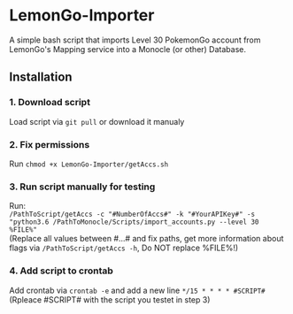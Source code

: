 # LemonGo-Importer
A simple bash script that imports Level 30 PokemonGo account from LemonGo's Mapping service into a Monocle (or other) Database.

## Installation

### 1. Download script
Load script via `git pull` or download it manualy

### 2. Fix permissions
Run `chmod +x LemonGo-Importer/getAccs.sh`

### 3. Run script manually for testing 
Run: <br>
`/PathToScript/getAccs -c "#NumberOfAccs#" -k "#YourAPIKey#" -s "python3.6 /PathToMonocle/Scripts/import_accounts.py --level 30 %FILE%"`<br>
(Replace all values between #...# and fix paths, get more information about flags via `/PathToScript/getAccs -h`, Do NOT replace %FILE%!)

### 4. Add script to crontab
Add crontab via `crontab -e` and add a new line `*/15 * * * * #SCRIPT#`<br>
(Rpleace #SCRIPT# with the script you testet in step 3)
